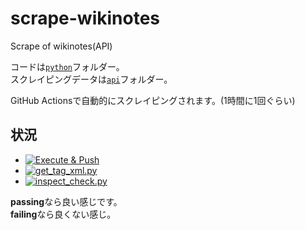 # scrape-wikinotes
Scrape of wikinotes(API)

コードは[`python`](python)フォルダー。  
スクレイピングデータは[`api`](api)フォルダー。

GitHub Actionsで自動的にスクレイピングされます。(1時間に1回ぐらい)

## 状況
 - [![Execute & Push](https://github.com/tamagoez/scrape-wikinotes/actions/workflows/execute_push.yml/badge.svg)](https://github.com/tamagoez/scrape-wikinotes/actions/workflows/execute_push.yml)
 - [![get_tag_xml.py](https://github.com/tamagoez/scrape-wikinotes/actions/workflows/get_tag_xml.yml/badge.svg)](https://github.com/tamagoez/scrape-wikinotes/actions/workflows/get_tag_xml.yml)
 - [![inspect_check.py](https://github.com/tamagoez/scrape-wikinotes/actions/workflows/inspect_check.yml/badge.svg)](https://github.com/tamagoez/scrape-wikinotes/actions/workflows/inspect_check.yml)

**passing**なら良い感じです。  
**failing**なら良くない感じ。
